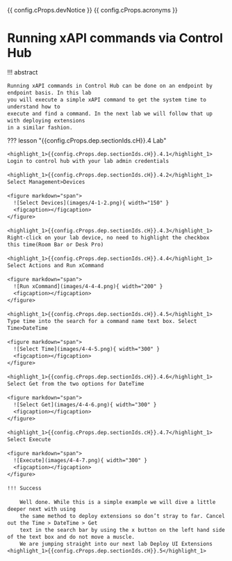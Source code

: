 {{ config.cProps.devNotice }}
{{ config.cProps.acronyms }}
# Running xAPI commands via Control Hub

!!! abstract

    Running xAPI commands in Control Hub can be done on an endpoint by endpoint basis. In this lab 
    you will execute a simple xAPI command to get the system time to understand how to 
    execute and find a command. In the next lab we will follow that up with deploying extensions 
    in a similar fashion.

??? lesson "{{config.cProps.dep.sectionIds.cH}}.4 Lab"
    
    <highlight_1>{{config.cProps.dep.sectionIds.cH}}.4.1</highlight_1> Login to control hub with your lab admin credentials
    
    <highlight_1>{{config.cProps.dep.sectionIds.cH}}.4.2</highlight_1> Select Management>Devices
    
    <figure markdown="span">
      ![Select Devices](images/4-1-2.png){ width="150" }
      <figcaption></figcaption>
    </figure>
    
    <highlight_1>{{config.cProps.dep.sectionIds.cH}}.4.3</highlight_1> Right-click on your lab device, no need to highlight the checkbox 
    this time(Room Bar or Desk Pro)
    
    <highlight_1>{{config.cProps.dep.sectionIds.cH}}.4.4</highlight_1> Select Actions and Run xCommand
    
    <figure markdown="span">
      ![Run xCommand](images/4-4-4.png){ width="200" }
      <figcaption></figcaption>
    </figure>
    
    <highlight_1>{{config.cProps.dep.sectionIds.cH}}.4.5</highlight_1> Type time into the search for a command name text box. Select Time>DateTime
    
    <figure markdown="span">
      ![Select Time](images/4-4-5.png){ width="300" }
      <figcaption></figcaption>
    </figure>
    
    <highlight_1>{{config.cProps.dep.sectionIds.cH}}.4.6</highlight_1> Select Get from the two options for DateTime
    
    <figure markdown="span">
      ![Select Get](images/4-4-6.png){ width="300" }
      <figcaption></figcaption>
    </figure>
    
    <highlight_1>{{config.cProps.dep.sectionIds.cH}}.4.7</highlight_1> Select Execute
    
    <figure markdown="span">
      ![Execute](images/4-4-7.png){ width="300" }
      <figcaption></figcaption>
    </figure>

    !!! Success
    
        Well done. While this is a simple example we will dive a little deeper next with using 
        the same method to deploy extensions so don’t stray to far. Cancel out the Time > DateTime > Get 
        text in the search bar by using the x button on the left hand side of the text box and do not move a muscle. 
        We are jumping straight into our next lab Deploy UI Extensions <highlight_1>{{config.cProps.dep.sectionIds.cH}}.5</highlight_1>